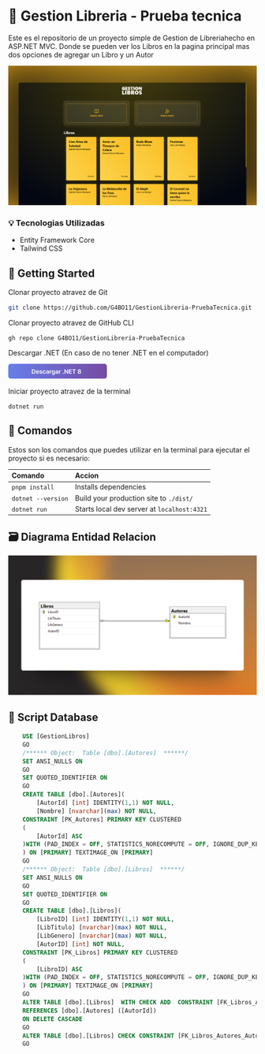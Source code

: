 # 📖 Gestion Libreria - Prueba tecnica

Este es el repositorio de un proyecto simple de Gestion de Libreriahecho en ASP.NET MVC. Donde se pueden ver los Libros en la pagina principal mas dos opciones de agregar un Libro y un Autor

![Imagen-Proyecto](./wwwroot/img/ShotsGL.png)

### 💡 Tecnologias Utilizadas

- Entity Framework Core
- Tailwind CSS

## 🚀 Getting Started

Clonar proyecto atravez de Git

```bash
git clone https://github.com/G4BO11/GestionLibreria-PruebaTecnica.git
```

Clonar proyecto atravez de GitHub CLI

```shell
gh repo clone G4BO11/GestionLibreria-PruebaTecnica
```

Descargar .NET (En caso de no tener .NET en el computador)

[![Descargar .NET](./wwwroot/img/BtnDescargaNET.png)](https://stackblitz.com/github/withastro/astro/tree/latest/examples/basics)

Iniciar proyecto atravez de la terminal

```shell
dotnet run
```

## 🧞 Comandos

Estos son los comandos que puedes utilizar en la terminal para ejecutar el proyecto si es necesario:

| Comando            | Accion                                      |
| :----------------- | :------------------------------------------ |
| `pnpm install`     | Installs dependencies                       |
| `dotnet --version` | Build your production site to `./dist/`     |
| `dotnet run`       | Starts local dev server at `localhost:4321` |

## 🗃️ Diagrama Entidad Relacion

![Imagen-DataBase](./wwwroot/img/ShotsDiagrama.png)

## 📄 Script Database

```sql
    USE [GestionLibros]
    GO
    /****** Object:  Table [dbo].[Autores]  ******/
    SET ANSI_NULLS ON
    GO
    SET QUOTED_IDENTIFIER ON
    GO
    CREATE TABLE [dbo].[Autores](
        [AutorId] [int] IDENTITY(1,1) NOT NULL,
        [Nombre] [nvarchar](max) NOT NULL,
    CONSTRAINT [PK_Autores] PRIMARY KEY CLUSTERED
    (
        [AutorId] ASC
    )WITH (PAD_INDEX = OFF, STATISTICS_NORECOMPUTE = OFF, IGNORE_DUP_KEY = OFF, ALLOW_ROW_LOCKS = ON, ALLOW_PAGE_LOCKS = ON, OPTIMIZE_FOR_SEQUENTIAL_KEY = OFF) ON [PRIMARY]
    ) ON [PRIMARY] TEXTIMAGE_ON [PRIMARY]
    GO
    /****** Object:  Table [dbo].[Libros]  ******/
    SET ANSI_NULLS ON
    GO
    SET QUOTED_IDENTIFIER ON
    GO
    CREATE TABLE [dbo].[Libros](
        [LibroID] [int] IDENTITY(1,1) NOT NULL,
        [LibTitulo] [nvarchar](max) NOT NULL,
        [LibGenero] [nvarchar](max) NOT NULL,
        [AutorID] [int] NOT NULL,
    CONSTRAINT [PK_Libros] PRIMARY KEY CLUSTERED
    (
        [LibroID] ASC
    )WITH (PAD_INDEX = OFF, STATISTICS_NORECOMPUTE = OFF, IGNORE_DUP_KEY = OFF, ALLOW_ROW_LOCKS = ON, ALLOW_PAGE_LOCKS = ON, OPTIMIZE_FOR_SEQUENTIAL_KEY = OFF) ON [PRIMARY]
    ) ON [PRIMARY] TEXTIMAGE_ON [PRIMARY]
    GO
    ALTER TABLE [dbo].[Libros]  WITH CHECK ADD  CONSTRAINT [FK_Libros_Autores_AutorID] FOREIGN KEY([AutorID])
    REFERENCES [dbo].[Autores] ([AutorId])
    ON DELETE CASCADE
    GO
    ALTER TABLE [dbo].[Libros] CHECK CONSTRAINT [FK_Libros_Autores_AutorID]
    GO
```
